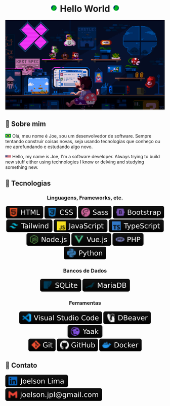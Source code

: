 
<h1 align="center">
	<img height=25 src="assets/earth_spin.svg"> Hello World <img height=25 src="assets/earth_spin.svg">
</h1>
<div align="center">
	<img src="assets/mario.gif">
</div>

<h2>🧑 Sobre mim</h2>

<img src="assets/brflag.svg" width=18> Olá, meu nome é Joe, sou um desenvolvedor de software. Sempre tentando construir coisas novas, seja usando tecnologias que conheço ou me aprofundando e estudando algo novo.

<img src="assets/usflag.svg" width=18> Hello, my name is Joe, I'm a software developer. Always trying to build new stuff either using technologies I know or delving and studying something new.

<h2>🔬 Tecnologias</h2>

<h3 align="center">Linguagens, Frameworks, etc.</h3>

<div align="center">
	<img src="https://raw.githubusercontent.com/swshadows/portfolio/refs/heads/master/assets/badges/html.svg">
	<img src="https://raw.githubusercontent.com/swshadows/portfolio/refs/heads/master/assets/badges/css.svg">
	<img src="https://raw.githubusercontent.com/swshadows/portfolio/refs/heads/master/assets/badges/sass.svg">
	<img src="https://raw.githubusercontent.com/swshadows/portfolio/refs/heads/master/assets/badges/bootstrap.svg">
	<img src="https://raw.githubusercontent.com/swshadows/portfolio/refs/heads/master/assets/badges/tailwind.svg">
	<img src="https://raw.githubusercontent.com/swshadows/portfolio/refs/heads/master/assets/badges/javascript.svg">
	<img src="https://raw.githubusercontent.com/swshadows/portfolio/refs/heads/master/assets/badges/typescript.svg">
	<img src="https://raw.githubusercontent.com/swshadows/portfolio/refs/heads/master/assets/badges/nodejs.svg">
	<img src="https://raw.githubusercontent.com/swshadows/portfolio/refs/heads/master/assets/badges/vuejs.svg">
	<img src="https://raw.githubusercontent.com/swshadows/portfolio/refs/heads/master/assets/badges/php.svg">
	<img src="https://raw.githubusercontent.com/swshadows/portfolio/refs/heads/master/assets/badges/python.svg">
</div>

<h3 align="center">Bancos de Dados</h3>

<div align="center">
	<img src="https://raw.githubusercontent.com/swshadows/portfolio/refs/heads/master/assets/badges/sqlite.svg">
	<img src="https://raw.githubusercontent.com/swshadows/portfolio/refs/heads/master/assets/badges/mariadb.svg">
</div>


<h3 align="center">Ferramentas</h3>

<div align="center">
	<img src="https://raw.githubusercontent.com/swshadows/portfolio/refs/heads/master/assets/badges/vscode.svg">
	<img src="https://raw.githubusercontent.com/swshadows/portfolio/refs/heads/master/assets/badges/dbeaver.svg">
	<img src="https://raw.githubusercontent.com/swshadows/portfolio/refs/heads/master/assets/badges/yaak.svg">
</div>
<div align="center">
	<img src="https://raw.githubusercontent.com/swshadows/portfolio/refs/heads/master/assets/badges/git.svg">
	<img src="https://raw.githubusercontent.com/swshadows/portfolio/refs/heads/master/assets/badges/github.svg">
	<img src="https://raw.githubusercontent.com/swshadows/portfolio/refs/heads/master/assets/badges/docker.svg">
</div>


<h2>💬 Contato</h2>

<a href="https://www.linkedin.com/in/joelson-lima">
	<img src="assets/badges/linkedin.svg">
</a>
<a href="mailto:joelson.jpl@gmail.com">
	<img src="assets/badges/email.svg">
</a>
